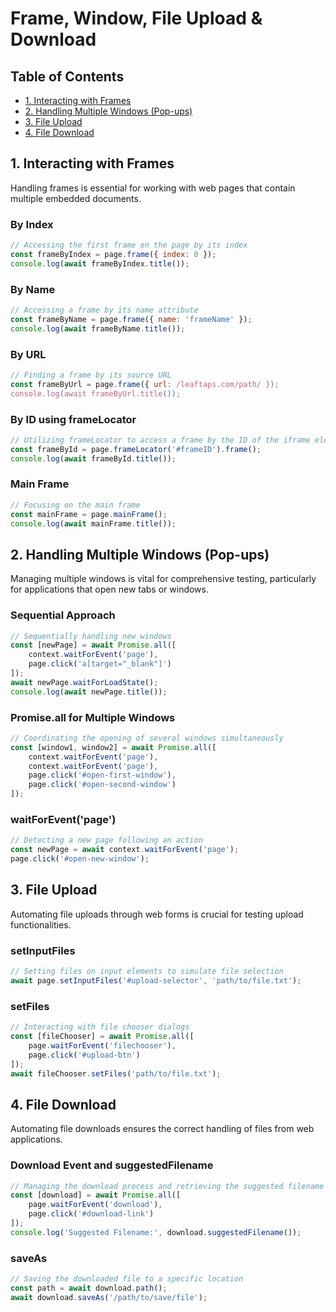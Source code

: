 # Frame, Window, File Upload & Download

## Table of Contents

- [1. Interacting with Frames](#1-interacting-with-frames)
- [2. Handling Multiple Windows (Pop-ups)](#2-handling-multiple-windows-pop-ups)
- [3. File Upload](#3-file-upload)
- [4. File Download](#4-file-download)


## 1. Interacting with Frames

Handling frames is essential for working with web pages that contain multiple embedded documents.

### By Index

```javascript
// Accessing the first frame on the page by its index
const frameByIndex = page.frame({ index: 0 });
console.log(await frameByIndex.title());
```

### By Name

```javascript
// Accessing a frame by its name attribute
const frameByName = page.frame({ name: 'frameName' });
console.log(await frameByName.title());
```

### By URL

```javascript
// Finding a frame by its source URL
const frameByUrl = page.frame({ url: /leaftaps.com/path/ });
console.log(await frameByUrl.title());
```

### By ID using frameLocator

```javascript
// Utilizing frameLocator to access a frame by the ID of the iframe element
const frameById = page.frameLocator('#frameID').frame();
console.log(await frameById.title());
```

### Main Frame

```javascript
// Focusing on the main frame
const mainFrame = page.mainFrame();
console.log(await mainFrame.title());
```

## 2. Handling Multiple Windows (Pop-ups)

Managing multiple windows is vital for comprehensive testing, particularly for applications that open new tabs or windows.

### Sequential Approach

```javascript
// Sequentially handling new windows
const [newPage] = await Promise.all([
    context.waitForEvent('page'),
    page.click('a[target="_blank"]')
]);
await newPage.waitForLoadState();
console.log(await newPage.title());
```

### Promise.all for Multiple Windows

```javascript
// Coordinating the opening of several windows simultaneously
const [window1, window2] = await Promise.all([
    context.waitForEvent('page'),
    context.waitForEvent('page'),
    page.click('#open-first-window'),
    page.click('#open-second-window')
]);
```

### waitForEvent('page')

```javascript
// Detecting a new page following an action
const newPage = await context.waitForEvent('page');
page.click('#open-new-window');
```

## 3. File Upload

Automating file uploads through web forms is crucial for testing upload functionalities.

### setInputFiles

```javascript
// Setting files on input elements to simulate file selection
await page.setInputFiles('#upload-selector', 'path/to/file.txt');
```

### setFiles

```javascript
// Interacting with file chooser dialogs
const [fileChooser] = await Promise.all([
    page.waitForEvent('filechooser'),
    page.click('#upload-btn')
]);
await fileChooser.setFiles('path/to/file.txt');
```

## 4. File Download

Automating file downloads ensures the correct handling of files from web applications.

### Download Event and suggestedFilename

```javascript
// Managing the download process and retrieving the suggested filename
const [download] = await Promise.all([
    page.waitForEvent('download'),
    page.click('#download-link')
]);
console.log('Suggested Filename:', download.suggestedFilename());
```

### saveAs

```javascript
// Saving the downloaded file to a specific location
const path = await download.path();
await download.saveAs('/path/to/save/file');
```

